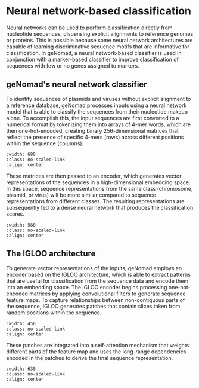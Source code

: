# Neural network-based classification

Neural networks can be used to perform classification directly from nucleotide sequences, dispensing explicit alignments to reference genomes or proteins. This is possible because some neural network architectures are capable of learning discriminative sequence motifs that are informative for classification. In geNomad, a neural network-based classifier is used in conjunction with a marker-based classifier to improve classification of sequences with few or no genes assigned to markers.

## geNomad's neural network classifier

To identify sequences of plasmids and viruses without explicit alignment to a reference database, geNomad processes inputs using a neural network model that is able to classify the sequences from their nucleotide makeup alone. To accomplish this, the input sequences are first converted to a numerical format by tokenizing them into arrays of 4-mer words, which are then one-hot-encoded, creating binary 256-dimensional matrices that reflect the presence of specific 4-mers (rows) across different positions within the sequence (columns).

```{image} _static/figures/nn_classification_1.svg
:width: 680
:class: no-scaled-link
:align: center
```

These matrices are then passed to an encoder, which generates vector representations of the sequences in a high-dimensional embedding space. In this space, sequence representations from the same class (chromosome, plasmid, or virus) will be more similar compared to sequence representations from different classes. The resulting representations are subsequently fed to a dense neural network that produces the classification scores.

```{image} _static/figures/nn_classification_2.svg
:width: 580
:class: no-scaled-link
:align: center
```
## The IGLOO architecture

To generate vector representations of the inputs, geNomad employs an encoder based on the [IGLOO](https://arxiv.org/abs/1807.03402) architecture, which is able to extract patterns that are useful for classification from the sequence data and encode them into an embedding space. The IGLOO encoder begins processing one-hot-encoded matrices by applying convolutional filters to generate sequence feature maps. To capture relationships between non-contiguous parts of the sequence, IGLOO generates patches that contain slices taken from random positions within the sequence.

```{image} _static/figures/nn_classification_3.svg
:width: 450
:class: no-scaled-link
:align: center
```

These patches are integrated into a self-attention mechanism that weights different parts of the feature map and uses the long-range dependencies encoded in the patches to derive the final sequence representation.

```{image} _static/figures/nn_classification_4.svg
:width: 630
:class: no-scaled-link
:align: center
```
